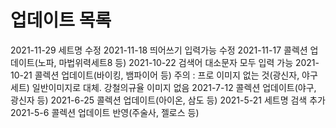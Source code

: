 # 업데이트 목록

2021-11-29 세트명 수정
2021-11-18 띄어쓰기 입력가능 수정
2021-11-17 콜렉션 업데이트(노파, 마법위력세트8 등)
2021-10-22 검색어 대소문자 모두 입력 가능
2021-10-21 콜렉션 업데이트(바이킹, 뱀파이어 등)
주의 : 프로 이미지 없는 것(광신자, 야구세트) 일반이미지로 대체. 강철의규율 이미지 없음
2021-7-12 콜렉션 업데이트(야구, 광신자 등) 
2021-6-25 콜렉션 업데이트(아이온, 삼도 등)
2021-5-21 세트명 검색 추가
2021-5-6 콜렉션 업데이트 반영(주술사, 젤로스 등)
